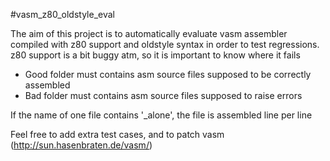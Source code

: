 #vasm_z80_oldstyle_eval

The aim of this project is to automatically evaluate
vasm assembler compiled with z80 support and oldstyle syntax
in order to test regressions.
z80 support is a bit buggy atm, so it is important to know where it fails

 - Good folder must contains asm source files supposed to be correctly assembled
 - Bad folder must contains asm source files supposed to raise errors

If the name of one file contains '_alone', the file is assembled line per line



Feel free to add extra test cases, and to patch vasm (http://sun.hasenbraten.de/vasm/)
